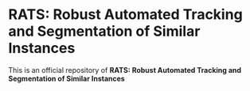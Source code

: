 # RATS: Robust Automated Tracking and Segmentation of Similar Instances
This is an official repository of **RATS: Robust Automated Tracking and Segmentation of Similar Instances**
